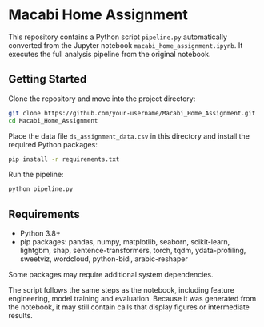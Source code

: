 # Macabi Home Assignment

This repository contains a Python script `pipeline.py` automatically converted from the Jupyter notebook `macabi_home_assignment.ipynb`. It executes the full analysis pipeline from the original notebook.

## Getting Started

Clone the repository and move into the project directory:

```bash
git clone https://github.com/your-username/Macabi_Home_Assignment.git
cd Macabi_Home_Assignment
```

Place the data file `ds_assignment_data.csv` in this directory and install the required Python packages:

```bash
pip install -r requirements.txt
```

Run the pipeline:

```bash
python pipeline.py
```

## Requirements
* Python 3.8+
* pip packages: pandas, numpy, matplotlib, seaborn, scikit-learn, lightgbm, shap, sentence-transformers, torch, tqdm, ydata-profiling, sweetviz, wordcloud, python-bidi, arabic-reshaper

Some packages may require additional system dependencies.

The script follows the same steps as the notebook, including feature engineering, model training and evaluation. Because it was generated from the notebook, it may still contain calls that display figures or intermediate results.
